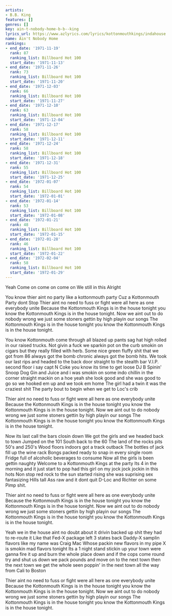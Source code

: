 ```yaml
---
artists:
- B.B. King
features: []
genres: []
key: ain-t-nobody-home-b-b--king
lyrics_url: https://www.azlyrics.com/lyrics/kottonmouthkings/indahouse.html
name: Ain't Nobody Home
rankings:
- end_date: '1971-11-19'
  rank: 87
  ranking_list: Billboard Hot 100
  start_date: '1971-11-13'
- end_date: '1971-11-26'
  rank: 73
  ranking_list: Billboard Hot 100
  start_date: '1971-11-20'
- end_date: '1971-12-03'
  rank: 66
  ranking_list: Billboard Hot 100
  start_date: '1971-11-27'
- end_date: '1971-12-10'
  rank: 63
  ranking_list: Billboard Hot 100
  start_date: '1971-12-04'
- end_date: '1971-12-17'
  rank: 58
  ranking_list: Billboard Hot 100
  start_date: '1971-12-11'
- end_date: '1971-12-24'
  rank: 58
  ranking_list: Billboard Hot 100
  start_date: '1971-12-18'
- end_date: '1971-12-31'
  rank: 55
  ranking_list: Billboard Hot 100
  start_date: '1971-12-25'
- end_date: '1972-01-07'
  rank: 54
  ranking_list: Billboard Hot 100
  start_date: '1972-01-01'
- end_date: '1972-01-14'
  rank: 53
  ranking_list: Billboard Hot 100
  start_date: '1972-01-08'
- end_date: '1972-01-21'
  rank: 48
  ranking_list: Billboard Hot 100
  start_date: '1972-01-15'
- end_date: '1972-01-28'
  rank: 46
  ranking_list: Billboard Hot 100
  start_date: '1972-01-22'
- end_date: '1972-02-04'
  rank: 58
  ranking_list: Billboard Hot 100
  start_date: '1972-01-29'
---
```


Yeah
Come on come on come on
We still in this
Alright

You know thier aint no party like a kottonmouth party
Cuz a Kottonmouth Party dont Stop
Thier aint no need to fuss or fight
were all here as one everybody unite
Because the Kottonmouth Kings is in the house tonight
you know the Kottonmouth Kings is in the house tonight.
Now we aint out to do nobody wrong
we just some stoners gettin by high playin our songs
The Kottonmouth Kings is in the house tonight
you know the Kottonmouth Kings is in the house tonight.

You know Kottonmouth come through all blazed up
pants sag hat high rolled in our raised trucks.
Not givin a fuck we sparkin pot on the curb
smokin on cigars but they really filled with herb.
Some nice green fluffy shit that we got from 86
always got the bomb chronic always got the bomb hits.
We took our last rips and headed to the back door
straight to the stealth bar V.I.P. second floor
i say capt N Coke you know its time to get loose
DJ B Spinin' Snoop Dog Gin and Juice
and i was smokin on some indo
chillin in the corner straight mackin on a hoe
yeah she look good and she was good to go
so we hooked em up and we took em home
The girl had a twin it was the craziest shit
The party bout to begin when we get to Loc's crib

Thier aint no need to fuss or fight
were all here as one everybody unite
Because the Kottonmouth Kings is in the house tonight
you know the Kottonmouth Kings is in the house tonight.
Now we aint out to do nobody wrong
we just some stoners gettin by high playin our songs
The Kottonmouth Kings is in the house tonight
you know the Kottonmouth Kings is in the house tonight.

Now its last call the bars closin down
We got the girls and we headed back to town
Jumped on the 101 South back to the 60
The land of the rocks pits 50's and 250's
Wood floors indoors got a track outback
The bottles of jack fill up the wine rack
Bongs packed ready to snap in every single room
Fridge full of alcoholic beverages to consume
Now all the girls is been gettin naughty
Welcome to a Kottonmouth Kings at the party
Its 4 in the morning and it just start to pop
had this girl on my jock jock jockin in this hots
Non stop red rock to the sun started rising
she was suprising sex fantasizing
Hills tall Ass raw and it dont quit
D-Loc and Richter on some Pimp shit.

Thier aint no need to fuss or fight
were all here as one everybody unite
Because the Kottonmouth Kings is in the house tonight
you know the Kottonmouth Kings is in the house tonight.
Now we aint out to do nobody wrong
we just some stoners gettin by high playin our songs
The Kottonmouth Kings is in the house tonight
you know the Kottonmouth Kings is in the house tonight.

Yeah we in the house aint no doubt about it
drivin backed up shit they had to re-route it
Like that Fed-X package left 3 states back
Daddy-X samplin flavors like my name was Craig Mac
Whose packin new flavors in my pipe
X is smokin mad flavors tonight
Its a 1 night stand stickin up your town
were ganna fire it up and burn the whole place down
and if the cops come round try and shut us down
we pack pounds and move on to the next town
then the next town we get the whole seen poppin' in the next town
all the way from Cali to Boston

Thier aint no need to fuss or fight
were all here as one everybody unite
Because the Kottonmouth Kings is in the house tonight
you know the Kottonmouth Kings is in the house tonight.
Now we aint out to do nobody wrong
we just some stoners gettin by high playin our songs
The Kottonmouth Kings is in the house tonight
you know the Kottonmouth Kings is in the house tonight.



